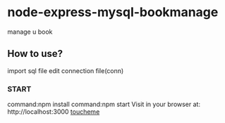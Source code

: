 # node-express-mysql-bookmanage
manage u book
## How to use?
import sql file
edit connection file(conn)
### START
command:npm install
command:npm start
Visit in your browser at: http://localhost:3000
[toucheme](127.0.0.1:3000)
